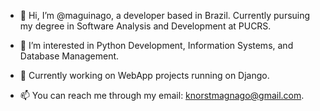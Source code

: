 - 👋 Hi, I’m @maguinago, a developer based in Brazil. Currently pursuing my degree in Software Analysis and Development at PUCRS.
- 👀 I’m interested in Python Development, Information Systems, and Database Management.
- 🌱 Currently working on WebApp projects running on Django.
  
- 📫 You can reach me through my email: knorstmagnago@gmail.com.

<!---
maguinago/maguinago is a ✨ special ✨ repository because its `README.md` (this file) appears on your GitHub profile.
You can click the Preview link to take a look at your changes.
--->
